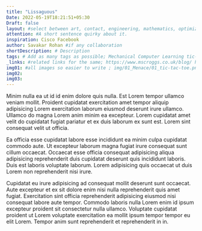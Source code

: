 ```yaml
---
title: "Lissaguous"
Date: 2022-05-19T18:21:51+05:30
Draft: false
layout: #select between art, contact, engineering, mathematics, optimization, sports
attention: #A short sentence quirky about it.
inspiration: Cisco Facebook
author: Savakar Rohan #if any collaboration
shortDescription: # Description
tags: # Add as many tags as possible; Mechanical Computer Learning tic-tac-toe noughts&crosses Donald Mitchie noughts&crosses
_links: #related links for the same; https://www.mscroggs.co.uk/blog/ https://people.csail.mit.edu/brooks/idocs/matchbox.pdf http://cs.williams.edu/~freund/cs136-073/GardnerHexapawn.pdf
img01: #all images so easier to write ; img/01_Menace/01_tic-tac-toe.png
img02:
img03:
---
```


Minim nulla ea ut id id enim dolore quis nulla. Est Lorem tempor ullamco veniam mollit. Proident cupidatat exercitation amet tempor aliquip adipisicing Lorem exercitation laborum eiusmod deserunt irure ullamco. Ullamco do magna Lorem anim minim ea excepteur. Lorem cupidatat amet velit do cupidatat fugiat pariatur et ex duis laborum ex sunt est. Lorem sint consequat velit ut officia.

Ea officia esse cupidatat labore esse incididunt ea minim culpa cupidatat commodo aute. Ut excepteur laborum magna fugiat irure consequat sunt cillum occaecat. Occaecat esse officia consequat adipisicing aliqua adipisicing reprehenderit duis cupidatat deserunt quis incididunt laboris. Duis est laboris voluptate laborum. Lorem adipisicing quis occaecat ut duis Lorem non reprehenderit nisi irure.

Cupidatat eu irure adipisicing ad consequat mollit deserunt sunt occaecat. Aute excepteur et ex sit dolore enim nisi nulla reprehenderit quis amet fugiat. Exercitation sint officia reprehenderit adipisicing eiusmod nisi consequat labore aute tempor. Commodo laboris nulla Lorem enim id ipsum excepteur proident sit consectetur nulla ullamco. Voluptate cupidatat proident ut Lorem voluptate exercitation ea mollit ipsum tempor tempor eu elit Lorem. Tempor anim sunt reprehenderit et reprehenderit in in.
